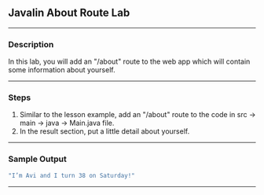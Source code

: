 ## Javalin About Route Lab
---
### Description
In this lab, you will add an "/about" route to the web app which will contain some information about yourself. 

---
### Steps
1. Similar to the lesson example, add an "/about" route to the code in src -> main -> java -> Main.java file.
2. In the result section, put a little detail about yourself.

---
### Sample Output
```java
"I’m Avi and I turn 38 on Saturday!"
```

---
